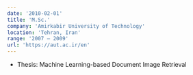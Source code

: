 ```yaml
---
date: '2010-02-01'
title: 'M.Sc.'
company: 'Amirkabir University of Technology'
location: 'Tehran, Iran'
range: '2007 – 2009'
url: 'https://aut.ac.ir/en'
---
```


- Thesis: Machine Learning-based Document Image Retrieval
